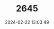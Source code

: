 ---
title: "2645"
category: "Telmatobius macrostomus"
draft: false
date: 2024-02-22 13:03:49
languages:
  English: ["Andes Smooth Frog", "Giant Lake Junin Frog", "Junín Giant Frog", "Lake Chinchaycocha Frog", "Marbled Water Frog", "Lake Junin Frog"]
---